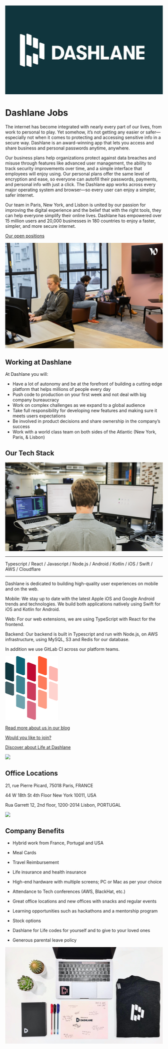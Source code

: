 ![](images/logo.jpeg)


Dashlane Jobs
=============

The internet has become integrated with nearly every part of our lives, from work to personal to play. Yet somehow, it’s not getting any easier or safer—especially not when it comes to protecting and accessing sensitive info in a secure way. Dashlane is an award-winning app that lets you access and share business and personal passwords anytime, anywhere.

Our business plans help organizations protect against data breaches and misuse through features like advanced user management, the ability to track security improvements over time, and a simple interface that employees will enjoy using. Our personal plans offer the same level of encryption and ease, so everyone can autofill their passwords, payments, and personal info with just a click. The Dashlane app works across every major operating system and browser—so every user can enjoy a simpler, safer internet.

Our team in Paris, New York, and Lisbon is united by our passion for improving the digital experience and the belief that with the right tools, they can help everyone simplify their online lives. Dashlane has empowered over 15 million users and 20,000 businesses in 180 countries to enjoy a faster, simpler, and more secure internet.

[Our open positions](https://www.dashlane.com/about/careers) 

![](images/team_working.jpeg)

Working at Dashlane
-------------

At Dashlane you will:
- Have a lot of autonomy and be at the forefront of building a cutting edge platform that helps millions of people every day
- Push code to production on your first week and not deal with big company bureaucracy
- Work on complex challenges as we expand to a global audience
- Take full responsibility for developing new features and making sure it meets users expectations
- Be involved in product decisions and share ownership in the company’s success
- Work with a world class team on both sides of the Atlantic (New York, Paris, & Lisbon)



Our Tech Stack
--------------
![](images/dev_working.png)
- - - - - - - -
Typescript / React / Javascript / Node.js / Android / Kotlin /  iOS / Swift / AWS / Cloudflare
- - - - -


Dashlane is dedicated to building high-quality user experiences on mobile and on the web.

Mobile: We stay up to date with the latest Apple iOS and Google Android trends and technologies. We build both applications natively using Swift for iOS and Kotlin for Android.

Web: For our web extensions, we are using TypeScript with React for the frontend.

Backend: Our backend is built in Typescript and run with Node.js, on AWS infrastructure, using MySQL, S3 and Redis for our database.

In addition we use GitLab CI across our platform teams.

![](images/dashlove.png)

[Read more about us in our blog](https://blog.dashlane.com/category/engineering/)

[Would you like to join?](https://www.dashlane.com/about/careers)

[Discover about Life at Dashlane](https://lifeatdashlane.com/)

![](images/team_chat.png)

Office Locations
------------------

21, rue Pierre Picard, 75018 Paris, FRANCE

44 W 18th St 4th Floor New York 10011, USA

Rua Garrett 12, 2nd floor, 1200-2014 Lisbon, PORTUGAL

![](images/baby.png)

Company Benefits 
------------------
- Hybrid work from France, Portugal and USA

- Meal Cards

- Travel Reimbursement

- Life insurance and health insurance

- High-end hardware with multiple screens; PC or Mac as per your choice

- Attendance to Tech conferences (AWS, BlackHat, etc.)

- Great office locations and new offices with snacks and regular events

- Learning opportunities such as hackathons and a mentorship program

- Stock options

- Dashlane for Life codes for yourself and to give to your loved ones

- Generous parental leave policy

![](images/first_day_package.jpeg)
